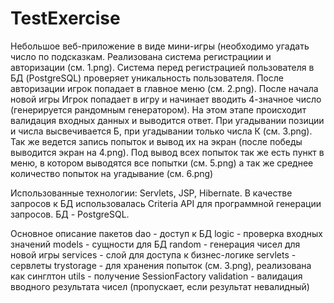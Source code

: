 # TestExercise
  Небольшое веб-приложение в виде мини-игры (необходимо угадать число по подсказкам.
  Реализована система регистрациии и авторизации (см. 1.png). Система перед регистрацией пользователя в БД (PostgreSQL) проверяет уникальность пользователя.
  После авторизации игрок попадает в главное меню (см. 2.png).
  После начала новой игры Игрок попадает в игру и начинает вводить 4-значное число (генерируется рандомным генератором). На этом этапе происходит валидация входных данных и выводится ответ. При угадывании позиции и числа высвечивается Б, при угадывании только числа К (см. 3.png). Так же ведется запись попыток и вывод их на экран (после победы выводится экран на 4.png).
  Под вывод всех попыток так же есть пункт в меню, в котором выводятся все попытки (см. 5.png) а так же среднее количество попыток на угадывание (см. 6.png)
  
  Использованные технологии: Servlets, JSP, Hibernate. В качестве запросов к БД использовалась Criteria API для программной генерации запросов. БД - PostgreSQL.
  
  Основное описание пакетов
  dao - доступ к БД
  logic - проверка входных значений
  models - сущности для БД
  random - генерация чисел для новой игры
  services - слой для доступа к бизнес-логике
  servlets - сервлеты
  trystorage - для хранения попыток (см. 3.png), реализована как синглтон
  utils - получение SessionFactory
  validation - валидация вводного результата чисел (пропускает, если результат невалидный)
